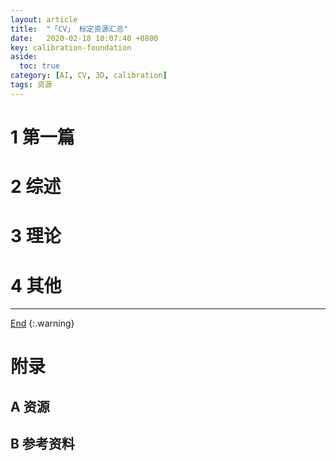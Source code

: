```yaml
---
layout: article
title:  "「CV」 标定资源汇总"
date:   2020-02-18 10:07:40 +0800
key: calibration-foundation
aside:
  toc: true
category: [AI, CV, 3D, calibration]
tags: 资源
---
```

<span id='head'></span>  
>

<!--more-->  

# 1 第一篇
# 2 综述

# 3 理论

# 4 其他
-------------------  
[End](#head)
{:.warning}  


# 附录
## A 资源
## B 参考资料
